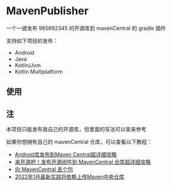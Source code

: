 # MavenPublisher
一个一键发布 985892345 的开源库到 mavenCentral 的 gradle 插件

支持如下项目的发布：
- Android
- Java
- Kotlin/Jvm
- Kotlin Multiplatform

## 使用


## 注
本项目只能发布我自己的开源库，但里面的写法可以拿来参考

如果你想拥有自己的 mavenCentral 仓库，可以查看以下教程：
- [Android库发布到Maven Central超详细攻略](https://juejin.cn/post/7044831526671876110)
- [来开源吧！发布开源组件到 MavenCentral 仓库超详细攻略](https://juejin.cn/post/7135457823055413278)
- [向 MavenCentral 丢个包](https://juejin.cn/post/7074773046707355661)
- [2022年1月最新实践将依赖上传Maven中央仓库](https://blog.csdn.net/slipperySoap/article/details/122732707?utm_medium=distribute.pc_aggpage_search_result.none-task-blog-2~aggregatepage~first_rank_ecpm_v1~rank_v31_ecpm-1-122732707-null-null.pc_agg_new_rank&utm_term=%E7%94%B3%E8%AF%B7maven%E4%BB%93%E5%BA%93&spm=1000.2123.3001.4430)